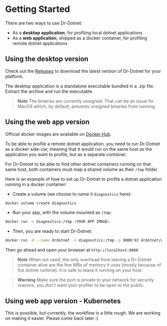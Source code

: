 # Getting Started

There are two ways to use Dr-Dotnet:
- As a **desktop application**, for profiling local dotnet applications
- As a **web application**, shipped as a docker container, for profiling remote dotnet applications

## Using the desktop version

Check out the [Releases](https://github.com/dr-dotnet/dr-dotnet/releases) to download the latest version of Dr-Dotnet for your platform.

The desktop application is a standalone executable bundled in a .zip file. Extract the archive and run the executable.

> **Note**
> The binaries are currently unsigned. That can be an issue for MacOS which, by default, prevents unsigned binaries from running.

## Using the web app version

Official docker images are available on [Docker Hub](https://hub.docker.com/r/drdotnet/web/tags).

To be able to profile a remote dotnet application, you need to run Dr-Dotnet as a docker side-car, meaning that it would run on the same host as the application you want to profile, but as a separate container. 

For Dr-Dotnet to be able to find other dotnet containers running on that same host, both containers must map a shared volume as their `/tmp` folder.

Here is an example of how to set up Dr-Dotnet to profile a dotnet application running in a docker container:

- Create a volume (we choose to name it `diagnostics` here):
```bash
docker volume create diagnostics
```
- Run your app, with the volume mounted as `/tmp`:
```bash
docker run -v diagnostics:/tmp <YOUR APP IMAGE>
```
- Then, you are ready to start Dr-Dotnet:
```bash
docker run -d --name drdotnet -v diagnostics:/tmp -p 8000:92 drdotnet/web:latest
```
Then go ahead and open your browser at `http://localhost:8000`

> **Note**
> When not used, the only overhead from leaving a Dr-Dotnet container alive are the few MBs of memory it uses (mostly because of the dotnet runtime). It is safe to leave it running on your host.   

> **Warning**
> Make sure the port is private to your network for security reasons, you don't want your profiler to be open to the public.

## Using web app version - Kubernetes

This is possible, but currently, the workflow is a little rough. We are working on making it easier. Please come back later :)
